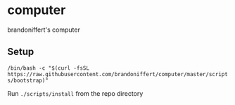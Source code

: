 # computer

brandoniffert's computer

## Setup

`/bin/bash -c "$(curl -fsSL https://raw.githubusercontent.com/brandoniffert/computer/master/scripts/bootstrap)"`

Run `./scripts/install` from the repo directory
